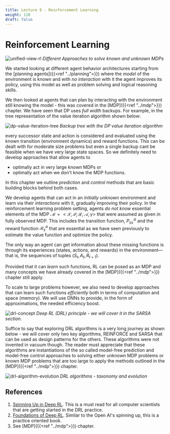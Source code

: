 ```yaml
---
title: Lecture 9 - Reinforcement Learning
weight: 110
draft: false
---
```


# Reinforcement Learning

![unified-view-rl](images/unified-view-rl.png)
*Different Approaches to solve known and unknown MDPs*

We started looking at different agent behavior architectures starting from the [planning agents]({{<ref "../planning">}}) where the _model_ of the environment is known and with _no interaction_ with it the agent improves its policy, using this model as well as problem solving and logical reasoning skills. 

We then looked at agents that can plan by interacting with the environment still knowing the model - this was covered in the [MDP]({{<ref "../mdp">}}) chapter.  We have seen that DP uses _full width_ backups.  For example, in the tree representation of the value iteration algorithm shown below: 

![dp-value-iteration-tree](images/dp-value-iteration-tree.png)
_Backup tree with the DP value iteration algorithm_

every successor state and action is considered and evaluated using the known transition (environment dynamics) and reward functions. This can be dealt with for moderate size problems but even a single backup cant be feasible when we have very large state spaces. So we definitely need to develop approaches that allow agents to 

* optimally act in very large _known_ MDPs or 
* optimally act when we don't know the MDP functions. 

In this chapter we outline _prediction_ and _control_ methods that are basic building blocks behind both cases. 

We develop agents that can act in an _initially unknown_ environment and learn via their _interactions_ with it, gradually improving their policy. In the reinforcement learning problem setting, agents _do not know_ essential elements of the MDP $\mathcal M = <\mathcal S, \mathcal P, \mathcal R, \mathcal A, \gamma>$ that were assumed as given in fully observed MDP. This includes the transition function, $P^a_{ss^\prime}$ and the reward function $\mathcal R_s^a$ that are essential as we have seen previously to estimate the value function and optimize the policy. 

The only way an agent can get information about these missing functions is through its experiences (states, actions, and rewards) in the environment—that is, the sequences of tuples ($S_t, A_t, R_{t+1}$).  

Provided that it can _learn_ such functions, RL can be posed as an MDP and many concepts we have already covered in the [MDP]({{<ref "../mdp">}}) chapter still apply. 
 
To scale to large problems however, we also need to develop approaches that can learn such functions _efficiently_ both in terms of computation and space (memory). We will use DNNs to provide, in the form of approximations, the needed efficiency boost. 

![drl-concept](images/drl-concept.png)
*Deep RL (DRL) principle - we will cover it in the SARSA section.*

Suffice to say that exploring DRL algorithms is a very long journey as shown below - we will cover only two key algorithms, REINFORCE and SARSA that can be used as design patterns for the others. These algorithms were not invented in vacuum though. The reader must appreciate that these algorithms are instantiations of the so called model-free prediction and model-free control approaches to solving either unknown MDP problems or known MDP problems that are too large to apply the methods outlined in the [MDP]({{<ref "../mdp">}}) chapter. 

![drl-algorithm-evolution](images/drl-algorithm-evolution.png)
*DRL algorithms - taxonomy and evolution*



## References

1. [Spinning Up in Deep RL](https://spinningup.openai.com/en/latest/). This is a must read for all computer scientists that are getting started in the DRL practice. 
2. [Foundations of Deep RL](https://www.amazon.com/Deep-Reinforcement-Learning-Python-Hands/dp/0135172381). Similar to the Open AI's spinning up, this is a practice oriented book. 
3. See  [MDP]({{<ref "../mdp">}}) chapter. 